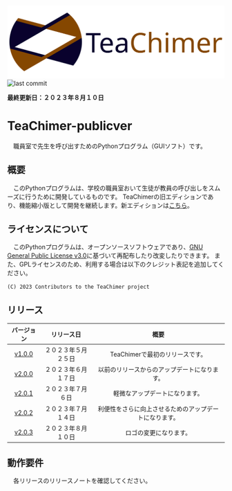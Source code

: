 ![logo](./logo/logo-2.png)
![last commit](https://img.shields.io/github/last-commit/cyber-yuito723/TeaChimer-publicver?style=flat-square)

**最終更新日：２０２３年８月１０日**
# TeaChimer-publicver
　職員室で先生を呼び出すためのPythonプログラム（GUIソフト）です。


## 概要
　このPythonプログラムは、学校の職員室おいて生徒が教員の呼び出しをスムーズに行うために開発しているものです。
 TeaChimerの旧エディションであり、機能縮小版として開発を継続します。新エディションは[こちら](https://github.com/cyber-yuito723/TeaChimer)。


## ライセンスについて
　このPythonプログラムは、オープンソースソフトウェアであり、[GNU General Public License v3.0](https://github.com/cyber-yuito723/TeaChimer-publicver/blob/main/LICENSE)に基づいて再配布したり改変したりできます。
また、GPLライセンスのため、利用する場合は以下のクレジット表記を追加してください。
```
(C) 2023 Contributors to the TeaChimer project
```


## リリース
|バージョン|リリース日|概要|
|:---:|:---:|:---:|
|[v1.0.0](https://github.com/cyber-yuito723/TeaChimer-publicver/releases/tag/v1.0.0)|２０２３年５月２５日|TeaChimerで最初のリリースです。|
|[v2.0.0](https://github.com/cyber-yuito723/TeaChimer-publicver/releases/tag/v2.0.0)|２０２３年６月１７日|以前のリリースからのアップデートになります。|
|[v2.0.1](https://github.com/cyber-yuito723/TeaChimer-publicver/releases/tag/v2.0.1)|２０２３年７月６日|軽微なアップデートになります。|
|[v2.0.2](https://github.com/cyber-yuito723/TeaChimer-publicver/releases/tag/v2.0.2)|２０２３年７月１４日|利便性をさらに向上させるためのアップデートになります。|
|[v2.0.3](https://github.com/cyber-yuito723/TeaChimer-publicver/releases/tag/v2.0.3)|２０２３年８月１０日|ロゴの変更になります。|


## 動作要件
　各リリースのリリースノートを確認してください。
